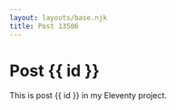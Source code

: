 ```yaml
---
layout: layouts/base.njk
title: Post 13506
---
```


# Post {{ id }}

This is post {{ id }} in my Eleventy project.
